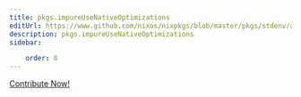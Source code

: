 ```yaml
---
title: pkgs.impureUseNativeOptimizations
editUrl: https://www.github.com/nixos/nixpkgs/blob/master/pkgs/stdenv/adapters.nix#L219C34
description: pkgs.impureUseNativeOptimizations
sidebar:

    order: 8
---
```


<a href="https://www.github.com/nixos/nixpkgs/blob/master/pkgs/stdenv/adapters.nix#L219C34">Contribute Now!</a>



